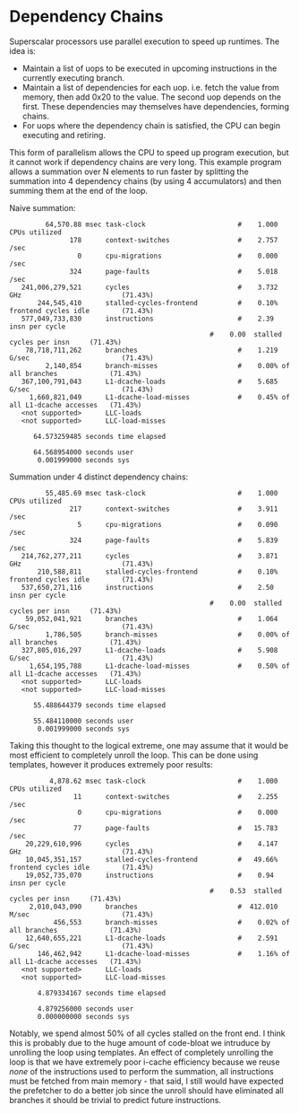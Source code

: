 # Dependency Chains

Superscalar processors use parallel execution to speed up runtimes. The idea is:
- Maintain a list of uops to be executed in upcoming instructions in the currently executing branch.
- Maintain a list of dependencies for each uop. i.e. fetch the value from memory, then add 0x20 to the value. The second uop depends on the first. These dependencies may themselves have dependencies, forming chains.
- For uops where the dependency chain is satisfied, the CPU can begin executing and retiring.

This form of parallelism allows the CPU to speed up program execution, but it cannot work if dependency chains are very long. This example program allows a summation over N elements to run
faster by splitting the summation into 4 dependency chains (by using 4 accumulators) and then summing them at the end of the loop.

Naive summation:
``` 
         64,570.88 msec task-clock                       #    1.000 CPUs utilized             
               178      context-switches                 #    2.757 /sec                      
                 0      cpu-migrations                   #    0.000 /sec                      
               324      page-faults                      #    5.018 /sec                      
   241,006,279,521      cycles                           #    3.732 GHz                         (71.43%)
       244,545,410      stalled-cycles-frontend          #    0.10% frontend cycles idle        (71.43%)
   577,049,733,830      instructions                     #    2.39  insn per cycle            
                                                  #    0.00  stalled cycles per insn     (71.43%)
    78,718,711,262      branches                         #    1.219 G/sec                       (71.43%)
         2,140,854      branch-misses                    #    0.00% of all branches             (71.43%)
   367,100,791,043      L1-dcache-loads                  #    5.685 G/sec                       (71.43%)
     1,660,821,049      L1-dcache-load-misses            #    0.45% of all L1-dcache accesses   (71.43%)
   <not supported>      LLC-loads                                                             
   <not supported>      LLC-load-misses                                                       

      64.573259485 seconds time elapsed

      64.568954000 seconds user
       0.001999000 seconds sys
```

Summation under 4 distinct dependency chains:
```
         55,485.69 msec task-clock                       #    1.000 CPUs utilized             
               217      context-switches                 #    3.911 /sec                      
                 5      cpu-migrations                   #    0.090 /sec                      
               324      page-faults                      #    5.839 /sec                      
   214,762,277,211      cycles                           #    3.871 GHz                         (71.43%)
       210,588,811      stalled-cycles-frontend          #    0.10% frontend cycles idle        (71.43%)
   537,650,271,116      instructions                     #    2.50  insn per cycle            
                                                  #    0.00  stalled cycles per insn     (71.43%)
    59,052,041,921      branches                         #    1.064 G/sec                       (71.43%)
         1,786,505      branch-misses                    #    0.00% of all branches             (71.43%)
   327,805,016,297      L1-dcache-loads                  #    5.908 G/sec                       (71.43%)
     1,654,195,788      L1-dcache-load-misses            #    0.50% of all L1-dcache accesses   (71.43%)
   <not supported>      LLC-loads                                                             
   <not supported>      LLC-load-misses                                                       

      55.488644379 seconds time elapsed

      55.484110000 seconds user
       0.001999000 seconds sys
```

Taking this thought to the logical extreme, one may assume that it would be most efficient to completely unroll the loop. This can be done using templates, however it produces extremely poor results:
```
          4,878.62 msec task-clock                       #    1.000 CPUs utilized             
                11      context-switches                 #    2.255 /sec                      
                 0      cpu-migrations                   #    0.000 /sec                      
                77      page-faults                      #   15.783 /sec                      
    20,229,610,996      cycles                           #    4.147 GHz                         (71.43%)
    10,045,351,157      stalled-cycles-frontend          #   49.66% frontend cycles idle        (71.43%)
    19,052,735,070      instructions                     #    0.94  insn per cycle            
                                                  #    0.53  stalled cycles per insn     (71.43%)
     2,010,043,090      branches                         #  412.010 M/sec                       (71.43%)
           456,553      branch-misses                    #    0.02% of all branches             (71.43%)
    12,640,655,221      L1-dcache-loads                  #    2.591 G/sec                       (71.43%)
       146,462,942      L1-dcache-load-misses            #    1.16% of all L1-dcache accesses   (71.43%)
   <not supported>      LLC-loads                                                             
   <not supported>      LLC-load-misses                                                       

       4.879334167 seconds time elapsed

       4.879256000 seconds user
       0.000000000 seconds sys
```

Notably, we spend almost 50% of all cycles stalled on the front end. I think this is probably due to the huge amount of code-bloat we intruduce by unrolling the loop using templates. An effect of completely unrolling the loop is that we have extremely poor i-cache efficiency because we reuse *none* of the instructions used to perform the summation, all instructions must be fetched from main memory - that said, I still would have expected the prefetcher to do a better job since the unroll should have eliminated all branches it should be trivial to predict future instructions.
